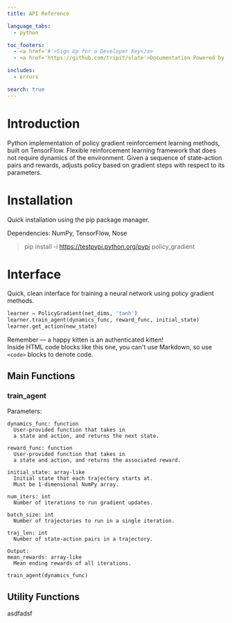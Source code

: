 ```yaml
---
title: API Reference

language_tabs:
  - python

toc_footers:
  - <a href='#'>Sign Up for a Developer Key</a>
  - <a href='https://github.com/tripit/slate'>Documentation Powered by Slate</a>

includes:
  - errors

search: true
---
```


# Introduction

Python implementation of policy gradient reinforcement learning methods, built on TensorFlow. Flexible reinforcement learning framework that does not require dynamics of the environment. Given a sequence of state-action pairs and rewards, adjusts policy based on gradient steps with respect to its parameters. 

# Installation
Quick installation using the pip package manager.
<aside class="notice">
Dependencies: NumPy, TensorFlow, Nose
</aside>

> pip install -i https://testpypi.python.org/pypi policy_gradient

# Interface

Quick, clean interface for training a neural network using policy gradient methods.

```python
learner = PolicyGradient(net_dims, 'tanh')
learner.train_agent(dynamics_func, reward_func, initial_state)
learner.get_action(new_state)
```

<aside class="notice">
</aside>

<aside class="success">
Remember — a happy kitten is an authenticated kitten!
</aside>
<aside class="warning">Inside HTML code blocks like this one, you can't use Markdown, so use <code>&lt;code&gt;</code> blocks to denote code.</aside>

## Main Functions
### train_agent
Parameters:

    dynamics_func: function
      User-provided function that takes in 
      a state and action, and returns the next state.

    reward_func: function
      User-provided function that takes in 
      a state and action, and returns the associated reward.

    initial_state: array-like
      Initial state that each trajectory starts at.
      Must be 1-dimensional NumPy array.

    num_iters: int
      Number of iterations to run gradient updates.

    batch_size: int
      Number of trajectories to run in a single iteration.
      
    traj_len: int
      Number of state-action pairs in a trajectory.

    Output:
    mean_rewards: array-like
      Mean ending rewards of all iterations.

```python
train_agent(dynamics_func)
```
## Utility Functions
asdfadsf